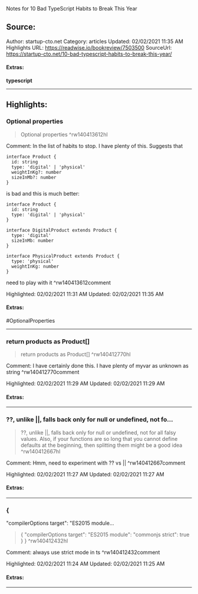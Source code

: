 Notes for 10 Bad TypeScript Habits to Break This Year

## Source:
Author: startup-cto.net
Category: articles
Updated: 02/02/2021 11:35 AM
Highlights URL: https://readwise.io/bookreview/7503500
SourceUrl: https://startup-cto.net/10-bad-typescript-habits-to-break-this-year/


#### Extras:
**typescript** 



 
-----
 ## Highlights:

### Optional properties
>Optional properties ^rw140413612hl

Comment: In the list of habits to stop. I have plenty of this.
Suggests that 

```
interface Product {
  id: string
  type: 'digital' | 'physical'
  weightInKg?: number
  sizeInMb?: number
}
```

 is bad and this is much better: 

```
interface Product {
  id: string
  type: 'digital' | 'physical'
}

interface DigitalProduct extends Product {
  type: 'digital'
  sizeInMb: number
}

interface PhysicalProduct extends Product {
  type: 'physical'
  weightInKg: number
}
```
need to play with it ^rw140413612comment

Highlighted: 02/02/2021 11:31 AM
Updated: 02/02/2021 11:35 AM


#### Extras:
#OptionalProperties




------

### return products as Product[]
>return products as Product[] ^rw140412770hl

Comment: I have certainly done this. I have plenty of myvar as unknown as string ^rw140412770comment

Highlighted: 02/02/2021 11:29 AM
Updated: 02/02/2021 11:29 AM


#### Extras:





------

### ??, unlike ||, falls back only for null or undefined, not fo...
>??, unlike ||, falls back only for null or undefined, not for all falsy values. Also, if your functions are so long that you cannot define defaults at the beginning, then splitting them might be a good idea ^rw140412667hl

Comment: Hmm, need to experiment with ?? vs || ^rw140412667comment

Highlighted: 02/02/2021 11:27 AM
Updated: 02/02/2021 11:27 AM


#### Extras:





------

### {
  "compilerOptions target": "ES2015 module...
>{
  "compilerOptions
>target": "ES2015
>module": "commonjs
>strict": true
  }
} ^rw140412432hl

Comment: always use strict mode in ts ^rw140412432comment

Highlighted: 02/02/2021 11:24 AM
Updated: 02/02/2021 11:25 AM


#### Extras:





------

